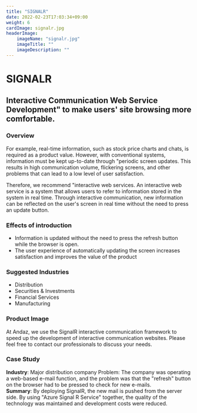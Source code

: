```yaml
---
title: "SIGNALR"
date: 2022-02-23T17:03:34+09:00
weight: 6
cardImage: signalr.jpg
headerImage:
    imageName: "signalr.jpg"
    imageTitle: ""
    imageDescription: ""
---
```


# SIGNALR

## Interactive Communication Web Service Development" to make users' site browsing more comfortable.

### Overview

For example, real-time information, such as stock price charts and chats, is required as a product value. However, with conventional systems, information must be kept up-to-date through "periodic screen updates. This results in high communication volume, flickering screens, and other problems that can lead to a low level of user satisfaction.

Therefore, we recommend "interactive web services. An interactive web service is a system that allows users to refer to information stored in the system in real time. Through interactive communication, new information can be reflected on the user's screen in real time without the need to press an update button.

### Effects of introduction

- Information is updated without the need to press the refresh button while the browser is open.
- The user experience of automatically updating the screen increases satisfaction and improves the value of the product

### Suggested Industries

- Distribution
- Securities & Investments
- Financial Services
- Manufacturing

### Product Image

At Andaz, we use the SignalR interactive communication framework to speed up the development of interactive communication websites. Please feel free to contact our professionals to discuss your needs.

### Case Study

**Industry**: Major distribution company Problem: The company was operating a web-based e-mail function, and the problem was that the "refresh" button on the browser had to be pressed to check for new e-mails.  
**Summary**: By deploying SignalR, the new mail is pushed from the server side. By using "Azure Signal R Service" together, the quality of the technology was maintained and development costs were reduced.